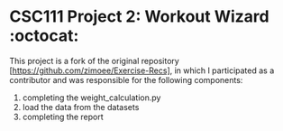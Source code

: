 # CSC111 Project 2: Workout Wizard :octocat:

This project is a fork of the original repository [https://github.com/zimoee/Exercise-Recs], in which I participated as a contributor and was responsible for the following components:
1. completing the weight_calculation.py
2. load the data from the datasets
3. completing the report
